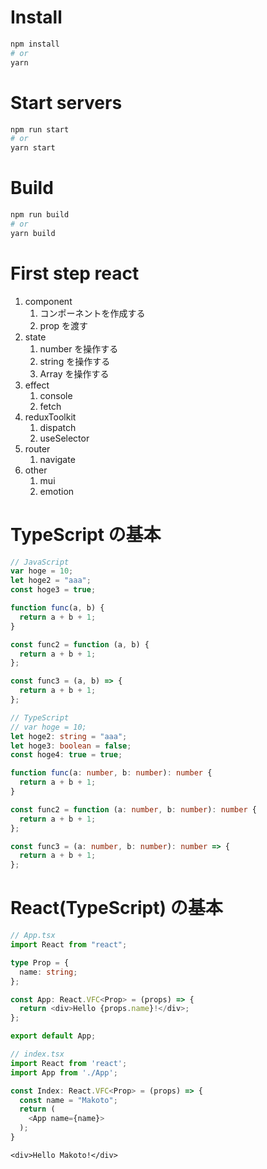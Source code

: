 # Install

```bash
npm install
# or
yarn
```

# Start servers

```bash
npm run start
# or
yarn start
```

# Build

```bash
npm run build
# or
yarn build
```

# First step react

1. component
   1. コンポーネントを作成する
   2. prop を渡す
2. state
   1. number を操作する
   2. string を操作する
   3. Array を操作する
3. effect
   1. console
   2. fetch
4. reduxToolkit
   1. dispatch
   2. useSelector
5. router
   1. navigate
6. other
   1. mui
   2. emotion

# TypeScript の基本

```js
// JavaScript
var hoge = 10;
let hoge2 = "aaa";
const hoge3 = true;

function func(a, b) {
  return a + b + 1;
}

const func2 = function (a, b) {
  return a + b + 1;
};

const func3 = (a, b) => {
  return a + b + 1;
};
```

```ts
// TypeScript
// var hoge = 10;
let hoge2: string = "aaa";
let hoge3: boolean = false;
const hoge4: true = true;

function func(a: number, b: number): number {
  return a + b + 1;
}

const func2 = function (a: number, b: number): number {
  return a + b + 1;
};

const func3 = (a: number, b: number): number => {
  return a + b + 1;
};
```

# React(TypeScript) の基本

```ts
// App.tsx
import React from "react";

type Prop = {
  name: string;
};

const App: React.VFC<Prop> = (props) => {
  return <div>Hello {props.name}!</div>;
};

export default App;
```

```ts
// index.tsx
import React from 'react';
import App from './App';

const Index: React.VFC<Prop> = (props) => {
  const name = "Makoto";
  return (
    <App name={name}>
  );
}
```

```
<div>Hello Makoto!</div>
```
